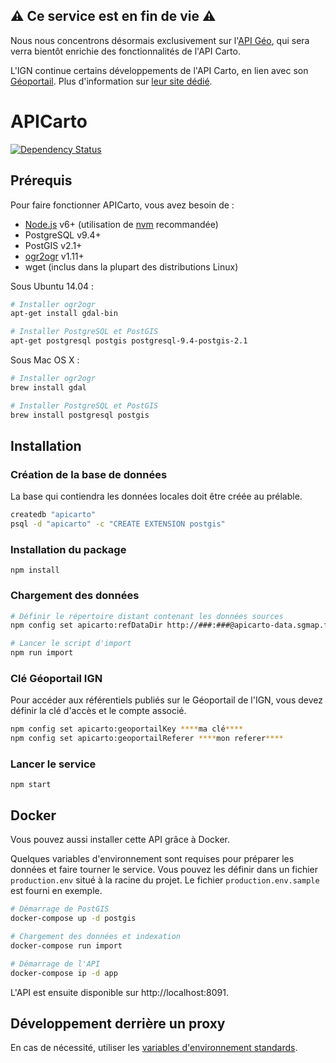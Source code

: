 ## ⚠️ Ce service est en fin de vie ⚠️

Nous nous concentrons désormais exclusivement sur l'[API Géo](https://geo.api.gouv.fr), qui sera verra bientôt enrichie des fonctionnalités de l'API Carto.

L'IGN continue certains développements de l'API Carto, en lien avec son [Géoportail](https://www.geoportail.gouv.fr). Plus d'information sur [leur site dédié](https://apicarto.ign.fr).

# APICarto

[![Dependency Status](https://david-dm.org/etalab/apicarto.svg?style=flat)](https://david-dm.org/etalab/apicarto)

## Prérequis

Pour faire fonctionner APICarto, vous avez besoin de :
* [Node.js](https://nodejs.org) v6+ (utilisation de [nvm](https://github.com/creationix/nvm) recommandée)
* PostgreSQL v9.4+
* PostGIS v2.1+
* [ogr2ogr](http://www.gdal.org/ogr2ogr.html) v1.11+
* wget (inclus dans la plupart des distributions Linux)

Sous Ubuntu 14.04 :
```bash
# Installer ogr2ogr
apt-get install gdal-bin

# Installer PostgreSQL et PostGIS
apt-get postgresql postgis postgresql-9.4-postgis-2.1
```

Sous Mac OS X :
```bash
# Installer ogr2ogr
brew install gdal

# Installer PostgreSQL et PostGIS
brew install postgresql postgis
```

## Installation

### Création de la base de données

La base qui contiendra les données locales doit être créée au prélable.
```bash
createdb "apicarto"
psql -d "apicarto" -c "CREATE EXTENSION postgis"
```

### Installation du package
```
npm install
```

### Chargement des données
```bash
# Définir le répertoire distant contenant les données sources
npm config set apicarto:refDataDir http://###:###@apicarto-data.sgmap.fr/prod

# Lancer le script d'import
npm run import
```

### Clé Géoportail IGN

Pour accéder aux référentiels publiés sur le Géoportail de l'IGN, vous devez définir la clé d'accès et le compte associé.

```bash
npm config set apicarto:geoportailKey ****ma clé****
npm config set apicarto:geoportailReferer ****mon referer****
```

### Lancer le service
```
npm start
```

## Docker

Vous pouvez aussi installer cette API grâce à Docker.

Quelques variables d'environnement sont requises pour préparer les données et faire tourner le service.
Vous pouvez les définir dans un fichier `production.env` situé à la racine du projet. Le fichier `production.env.sample` est fourni en exemple.

```bash
# Démarrage de PostGIS
docker-compose up -d postgis

# Chargement des données et indexation
docker-compose run import

# Démarrage de l'API
docker-compose ip -d app
```

L'API est ensuite disponible sur http://localhost:8091.

## Développement derrière un proxy

En cas de nécessité, utiliser les [variables d'environnement standards](https://www.npmjs.com/package/request#controlling-proxy-behaviour-using-environment-variables).
